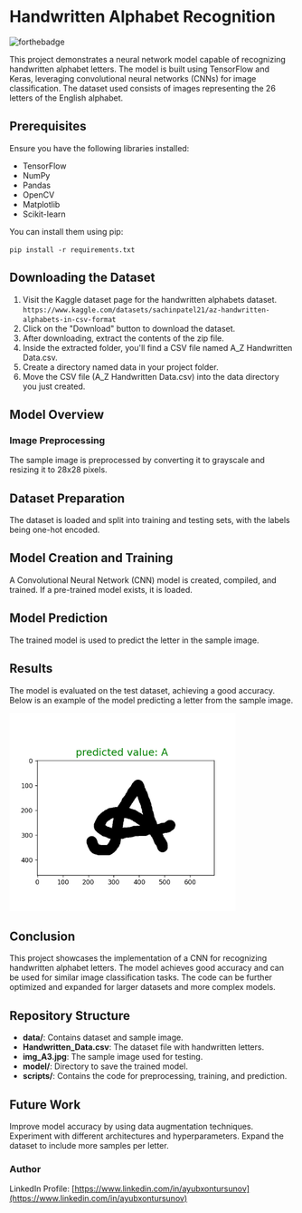 # Handwritten Alphabet Recognition

![forthebadge](http://forthebadge.com/images/badges/made-with-python.svg)

This project demonstrates a neural network model capable of recognizing handwritten alphabet letters. The model is built using TensorFlow and Keras, leveraging convolutional neural networks (CNNs) for image classification. The dataset used consists of images representing the 26 letters of the English alphabet.

## Prerequisites

Ensure you have the following libraries installed:

- TensorFlow
- NumPy
- Pandas
- OpenCV
- Matplotlib
- Scikit-learn

You can install them using pip:

`pip install -r requirements.txt`

## Downloading the Dataset
1. Visit the Kaggle dataset page for the handwritten alphabets dataset.
   `https://www.kaggle.com/datasets/sachinpatel21/az-handwritten-alphabets-in-csv-format`
2. Click on the "Download" button to download the dataset.
3. After downloading, extract the contents of the zip file.
4. Inside the extracted folder, you'll find a CSV file named A_Z Handwritten Data.csv.
5. Create a directory named data in your project folder.
6. Move the CSV file (A_Z Handwritten Data.csv) into the data directory you just created.

## Model Overview
### Image Preprocessing
The sample image is preprocessed by converting it to grayscale and resizing it to 28x28 pixels.

## Dataset Preparation
The dataset is loaded and split into training and testing sets, with the labels being one-hot encoded.

## Model Creation and Training
A Convolutional Neural Network (CNN) model is created, compiled, and trained. If a pre-trained model exists, it is loaded.

## Model Prediction
The trained model is used to predict the letter in the sample image.

## Results
The model is evaluated on the test dataset, achieving a good accuracy. Below is an example of the model predicting a letter from the sample image.

[//]: # (![Certificate Example]&#40;data/result.png&#41;)
<img src="data/result.png" alt="Certificate Example" width="400" height="350">

## Conclusion
This project showcases the implementation of a CNN for recognizing handwritten alphabet letters. The model achieves good accuracy and can be used for similar image classification tasks. The code can be further optimized and expanded for larger datasets and more complex models.

## Repository Structure
- **data/**: Contains dataset and sample image.
- **Handwritten_Data.csv**: The dataset file with handwritten letters.
- **img_A3.jpg**: The sample image used for testing.
- **model/**: Directory to save the trained model.
- **scripts/**: Contains the code for preprocessing, training, and prediction.

## Future Work
Improve model accuracy by using data augmentation techniques.
Experiment with different architectures and hyperparameters.
Expand the dataset to include more samples per letter.

### Author
LinkedIn Profile: [https://www.linkedin.com/in/ayubxontursunov](https://www.linkedin.com/in/ayubxontursunov)


